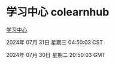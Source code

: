 # 学习中心 colearnhub
[学习中心](http://219.139.196.34:56308/colearnhub/)

2024年 07月 31日 星期三 04:50:03 CST

2024年 07月 30日 星期二 20:50:03 GMT
